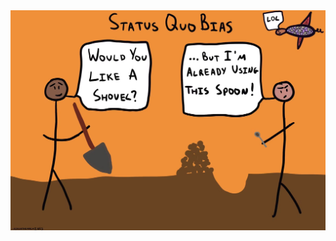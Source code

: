 <img src="/status-quo-bias-meme.png" class="object-scale-down mx-auto absolute inset-4 max-h-full max-w-full" />

<!--
С чём связанна эта инерция? 

Ответ - status quo bias.

предрасположенность людей: привычного > новые. 

Если охотились на мамонта с камнями, то к работодателю за зп с камнями не факт, что стоит приходить

В современном же мире это может нам вредить.

Cереберянной пули нету. 

То, что работает для одного проекта и команды не факт, что будет работать для нас
-->
